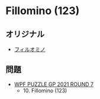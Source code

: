 # Fillomino (123)

## オリジナル
- [フィルオミノ](fillomino.md)

## 問題
- [WPF PUZZLE GP 2021 ROUND 7](../questions/wpfpgp2021-7.md)
	- 10\. Fillomino (123)
